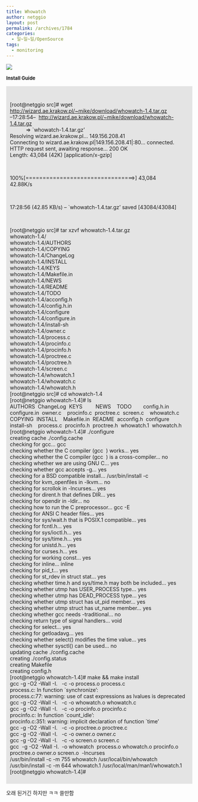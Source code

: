 ```yaml
---
title: Whowatch
author: netggio
layout: post
permalink: /archives/1784
categories:
  - 일~일~일/OpenSource
tags:
  - monitoring
---
```

![][1]  
  
**<FONT size=2>Install Guide</FONT>**

  


<DIV style="PADDING-BOTTOM: 10px; BACKGROUND-COLOR: #e4e4e4; PADDING-LEFT: 10px; PADDING-RIGHT: 10px; PADDING-TOP: 10px">
  <br /> 
  
  <P>
    [root@netggio src]# wget <A href="http://wizard.ae.krakow.pl/~mike/download/whowatch-1.4.tar.gz">http://wizard.ae.krakow.pl/~mike/download/whowatch-1.4.tar.gz</A><BR />&#8211;17:28:54&#8211;&nbsp; <A href="http://wizard.ae.krakow.pl/~mike/download/whowatch-1.4.tar.gz">http://wizard.ae.krakow.pl/~mike/download/whowatch-1.4.tar.gz</A><BR />&nbsp; &nbsp; &nbsp; &nbsp; &nbsp;&nbsp; => `whowatch-1.4.tar.gz&#8217;<BR />Resolving wizard.ae.krakow.pl&#8230; 149.156.208.41<BR />Connecting to wizard.ae.krakow.pl|149.156.208.41|:80&#8230; connected.<BR />HTTP request sent, awaiting response&#8230; 200 OK<BR />Length: 43,084 (42K) [application/x-gzip]
  </P>
  
  <br /> 
  
  <P>
    100%[================================>] 43,084 &nbsp; &nbsp; &nbsp;&nbsp; 42.88K/s &nbsp; &nbsp; &nbsp; &nbsp; &nbsp; &nbsp;
  </P>
  
  <br /> 
  
  <P>
    17:28:56 (42.85 KB/s) &#8211; `whowatch-1.4.tar.gz&#8217; saved [43084/43084]
  </P>
  
  <br /> 
  
  <P>
    [root@netggio src]# tar xzvf whowatch-1.4.tar.gz <BR />whowatch-1.4/<BR />whowatch-1.4/AUTHORS<BR />whowatch-1.4/COPYING<BR />whowatch-1.4/ChangeLog<BR />whowatch-1.4/INSTALL<BR />whowatch-1.4/KEYS<BR />whowatch-1.4/Makefile.in<BR />whowatch-1.4/NEWS<BR />whowatch-1.4/README<BR />whowatch-1.4/TODO<BR />whowatch-1.4/acconfig.h<BR />whowatch-1.4/config.h.in<BR />whowatch-1.4/configure<BR />whowatch-1.4/configure.in<BR />whowatch-1.4/install-sh<BR />whowatch-1.4/owner.c<BR />whowatch-1.4/process.c<BR />whowatch-1.4/procinfo.c<BR />whowatch-1.4/procinfo.h<BR />whowatch-1.4/proctree.c<BR />whowatch-1.4/proctree.h<BR />whowatch-1.4/screen.c<BR />whowatch-1.4/whowatch.1<BR />whowatch-1.4/whowatch.c<BR />whowatch-1.4/whowatch.h<BR />[root@netggio src]# cd whowatch-1.4<BR />[root@netggio whowatch-1.4]# ls<BR />AUTHORS&nbsp; ChangeLog&nbsp; KEYS &nbsp; &nbsp; &nbsp; &nbsp; NEWS &nbsp;&nbsp; TODO &nbsp; &nbsp; &nbsp;&nbsp; config.h.in&nbsp; configure.in&nbsp; owner.c &nbsp;&nbsp; procinfo.c&nbsp; proctree.c&nbsp; screen.c &nbsp;&nbsp; whowatch.c<BR />COPYING&nbsp; INSTALL &nbsp;&nbsp; Makefile.in&nbsp; README&nbsp; acconfig.h&nbsp; configure &nbsp;&nbsp; install-sh &nbsp;&nbsp; process.c&nbsp; procinfo.h&nbsp; proctree.h&nbsp; whowatch.1&nbsp; whowatch.h<BR />[root@netggio whowatch-1.4]# ./configure &nbsp; &nbsp; &nbsp; &nbsp;&nbsp; <BR />creating cache ./config.cache<BR />checking for gcc&#8230; gcc<BR />checking whether the C compiler (gcc&nbsp; ) works&#8230; yes<BR />checking whether the C compiler (gcc&nbsp; ) is a cross-compiler&#8230; no<BR />checking whether we are using GNU C&#8230; yes<BR />checking whether gcc accepts -g&#8230; yes<BR />checking for a BSD compatible install&#8230; /usr/bin/install -c<BR />checking for kvm_openfiles in -lkvm&#8230; no<BR />checking for scrollok in -lncurses&#8230; yes<BR />checking for dirent.h that defines DIR&#8230; yes<BR />checking for opendir in -ldir&#8230; no<BR />checking how to run the C preprocessor&#8230; gcc -E<BR />checking for ANSI C header files&#8230; yes<BR />checking for sys/wait.h that is POSIX.1 compatible&#8230; yes<BR />checking for fcntl.h&#8230; yes<BR />checking for sys/ioctl.h&#8230; yes<BR />checking for sys/time.h&#8230; yes<BR />checking for unistd.h&#8230; yes<BR />checking for curses.h&#8230; yes<BR />checking for working const&#8230; yes<BR />checking for inline&#8230; inline<BR />checking for pid_t&#8230; yes<BR />checking for st_rdev in struct stat&#8230; yes<BR />checking whether time.h and sys/time.h may both be included&#8230; yes<BR />checking whether utmp has USER_PROCESS type&#8230; yes<BR />checking whether utmp has DEAD_PROCESS type&#8230; yes<BR />checking whether utmp struct has ut_pid member&#8230; yes<BR />checking whether utmp struct has ut_name member&#8230; yes<BR />checking whether gcc needs -traditional&#8230; no<BR />checking return type of signal handlers&#8230; void<BR />checking for select&#8230; yes<BR />checking for getloadavg&#8230; yes<BR />checking whether select() modifies the time value&#8230; yes<BR />checking whether sysctl() can be used&#8230; no<BR />updating cache ./config.cache<BR />creating ./config.status<BR />creating Makefile<BR />creating config.h<BR />[root@netggio whowatch-1.4]# make && make install<BR />gcc -g -O2 -Wall -I. &nbsp; -c -o process.o process.c<BR />process.c: In function `synchronize&#8217;:<BR />process.c:77: warning: use of cast expressions as lvalues is deprecated<BR />gcc -g -O2 -Wall -I. &nbsp; -c -o whowatch.o whowatch.c<BR />gcc -g -O2 -Wall -I. &nbsp; -c -o procinfo.o procinfo.c<BR />procinfo.c: In function `count_idle&#8217;:<BR />procinfo.c:351: warning: implicit declaration of function `time&#8217;<BR />gcc -g -O2 -Wall -I. &nbsp; -c -o proctree.o proctree.c<BR />gcc -g -O2 -Wall -I. &nbsp; -c -o owner.o owner.c<BR />gcc -g -O2 -Wall -I. &nbsp; -c -o screen.o screen.c<BR />gcc&nbsp; -g -O2 -Wall -I.&nbsp; -o whowatch&nbsp; process.o whowatch.o procinfo.o proctree.o owner.o screen.o&nbsp; -lncurses<BR />/usr/bin/install -c -m 755 whowatch /usr/local/bin/whowatch<BR />/usr/bin/install -c -m 644 whowatch.1 /usr/local/man/man1/whowatch.1<BR />[root@netggio whowatch-1.4]#
  </P>
</DIV>

  
오래 된거긴 하지만 ㅋㅋ 쓸만함

 [1]: http://wizard.ae.krakow.pl/~mike/images/whowatch3.jpg